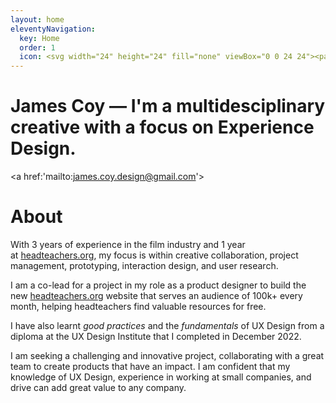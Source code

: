 ```yaml
---
layout: home
eleventyNavigation:
  key: Home
  order: 1
  icon: <svg width="24" height="24" fill="none" viewBox="0 0 24 24"><path stroke="currentColor" stroke-linecap="round" stroke-linejoin="round" stroke-width="1.5" d="M6.75024 19.2502H17.2502C18.3548 19.2502 19.2502 18.3548 19.2502 17.2502V9.75025L12.0002 4.75024L4.75024 9.75025V17.2502C4.75024 18.3548 5.64568 19.2502 6.75024 19.2502Z"></path><path stroke="currentColor" stroke-linecap="round" stroke-linejoin="round" stroke-width="1.5" d="M9.74963 15.7493C9.74963 14.6447 10.6451 13.7493 11.7496 13.7493H12.2496C13.3542 13.7493 14.2496 14.6447 14.2496 15.7493V19.2493H9.74963V15.7493Z"></path></svg>
---
```

# James Coy &mdash; I'm a multidesciplinary creative with a focus on Experience Design.
<a href:'mailto:james.coy.design@gmail.com'> </a>

# About
With 3 years of experience in the film industry and 1 year at [headteachers.org](http://headteachers.org/), my focus is within creative collaboration, project management, prototyping, interaction design, and user research.

I am a co-lead for a project in my role as a product designer to build the new [headteachers.org](http://headteachers.org/) website that serves an audience of 100k+ every month, helping headteachers find valuable resources for free.

I have also learnt *good practices* and the *fundamentals* of UX Design from a diploma at the UX Design Institute that I completed in December 2022.

I am seeking a challenging and innovative project, collaborating with a great team to create products that have an impact. I am confident that my knowledge of UX Design, experience in working at small companies, and drive can add great value to any company.